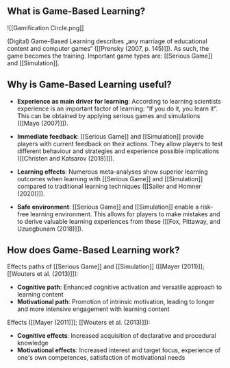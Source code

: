 ## What is Game-Based Learning?

![[Gamification Circle.png]]

(Digital) Game-Based Learning describes „any marriage of educational content and computer games“ ([[Prensky (2007, p. 145)]]). As such, the game becomes the training. Important game types are: [[Serious Game]] and [[Simulation]].

## Why is Game-Based Learning useful?
- **Experience as main driver for learning**: According to learning scientists experience is an important factor of learning: “If you do it, you learn it”. This can be obtained by applying serious games and simulations ([[Mayo (2007)]]).

- **Immediate feedback**: [[Serious Game]] and [[Simulation]] provide players with current feedback on their actions. They allow players to test different behaviour and strategies and experience possible implications ([[Christen and Katsarov (2018)]]).

- **Learning effects**: Numerous meta-analyses show superior learning outcomes when learning with [[Serious Game]] and [[Simulation]] compared to traditional learning techniques ([[Sailer and Homner (2020)]]).

- **Safe environment**: [[Serious Game]] and [[Simulation]] enable a risk-free learning environment. This allows for players to make mistakes and to derive valuable learning experiences from these ([[Fox, Pittaway, and Uzuegbunam (2018)]]).

## How does Game-Based Learning work?
Effects paths of [[Serious Game]] and [[Simulation]] ([[Mayer (2011)]]; [[Wouters et al. (2013)]]):
-   **Cognitive path**: Enhanced cognitive activation and versatile approach to learning content
-   **Motivational path**: Promotion of intrinsic motivation, leading to longer and more intensive engagement with learning content
    
Effects ([[Mayer (2011)]]; [[Wouters et al. (2013)]]):
-   **Cognitive effects**: Increased acquisition of declarative and procedural knowledge
-   **Motivational effects**: Increased interest and target focus, experience of one's own competences, satisfaction of motivational needs